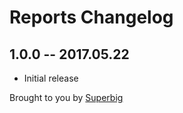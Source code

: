 # Reports Changelog

## 1.0.0 -- 2017.05.22

* Initial release

Brought to you by [Superbig](https://superbig.co)
